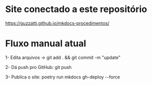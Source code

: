 # Site conectado a este repositório
https://guzzatti.github.io/mkdocs-procedimentos/

# Fluxo manual atual
1- Edita arquivos → git add . && git commit -m "update"

2- Dá push pro GitHub: git push

3- Publica o site:
poetry run mkdocs gh-deploy --force
